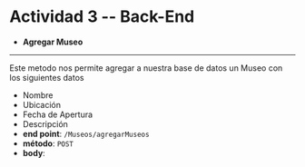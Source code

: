 # Actividad 3 -- Back-End

* **Agregar Museo** 
-----
Este metodo nos permite agregar a nuestra base de datos un Museo con los siguientes datos
  * Nombre
  * Ubicación
  * Fecha de Apertura
  * Descripción
* **end point**: `/Museos/agregarMuseos`
* **método**: `POST`
* **body**:  
